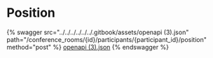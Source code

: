 # Position

{% swagger src="../../../../../../.gitbook/assets/openapi (3).json" path="/conference_rooms/{id}/participants/{participant_id}/position" method="post" %}
[openapi (3).json](<../../../../../../.gitbook/assets/openapi (3).json>)
{% endswagger %}
